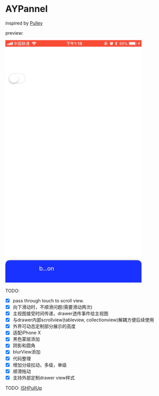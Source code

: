 # AYPannel

inspired by [Pulley](https://github.com/52inc/Pulley)


preview:

![](/preview.gif)


TODO:
- [X] pass through touch to scroll view.
- [X] 向下滑动时，不顺滑问题(需要滑动两次)
- [X] 主视图接受时间传递，drawer透传事件给主视图
- [X] 与drawer内部scrollview(tableview, collectionview)解耦方便后续使用
- [X] 外界可动态定制部分展示的高度
- [X] 适配iPhone X
- [X] 黑色蒙层添加
- [X] 阴影和圆角
- [X] blurView添加
- [X] 代码整理
- [X] 增加分级拉动，多级，单级
- [X] 顺滑拖动
- [X] 支持外部定制drawer view样式

TODO:
[ISHPullUp](https://github.com/iosphere/ISHPullUp)
